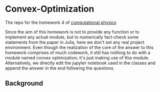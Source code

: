 # Convex-Optimization
The repo for the homework 4 of [computational physics](https://github.com/PerimeterInstitute/Computational-Physics-Course-Winter-2020/blob/master/homework4.md)

Since the aim of this homework is not to provide any function or to implement any actual module, but to numerically fact-check some statements from the paper in Julia, here we don't set any real project environment. Even though the realization of the core of the answer to this homework comprises of much codework, it still has nothing to do with a module named convex optimization; it's just making use of this module.
Alternatively, we directly edit the jupyter notebook used in the classes and append the answer in the end following the questions.

## Background

